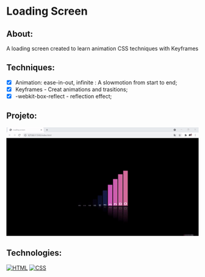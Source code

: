 # <p align="left">Loading Screen</p>

## About:
A loading screen created to learn animation CSS techniques with Keyframes

## Techniques:

 - [x] Animation: ease-in-out, infinite : A slowmotion from start to end;
 - [x] Keyframes -  Creat animations and trasitions;
 - [x] -webkit-box-reflect - reflection effect;

## Projeto:

<p align="center">
  <img src="loading.gif" width="700px">
</p>

## Technologies:

[![HTML](https://img.shields.io/badge/HTML-red?style=for-the-badge&logo=HTML5&labelColor=black)](https://github.com/JuniorMacedo91)
[![CSS](https://img.shields.io/badge/CSS3-blue?style=for-the-badge&logo=CSS3&labelColor=black)](https://github.com/JuniorMacedo91)

